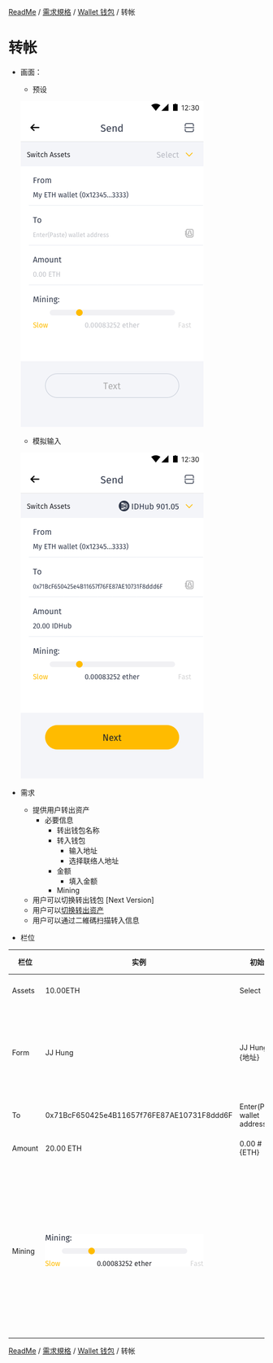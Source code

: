 [ReadMe](../README.md) / [需求規格](../requirements.md) / [Wallet 钱包](wallet.md) / 转帐

# <a name="send">转帐</a>

* 画面：
	* 预设
	
	![转帐 Screenshot](../assets/screen-wallet-cryptocoin-send.png)
	
	* 模拟输入
	
	![转帐 Screenshot](../assets/screen-wallet-cryptocoin-send--keying.png)

* 需求
	* 提供用户转出资产
		* 必要信息
			* 转出钱包名称
			* 转入钱包
				* 输入地址
				* 选择联络人地址
			* 金额
				* 填入金额
			* Mining
	* 用户可以切换转出钱包 [Next Version]
	* 用户可以[切换转出资产](wallet_select-asset.md)
	* 用户可以通过二維碼扫描转入信息

* 栏位

栏位 | 实例 | 初始值 | 类型 | 规则与描述
------------- | ------------- | ------------- | ------------- | -------------
Assets | 10.00ETH | Select |  | 选择资产与显示馀额
Form | JJ Hung | JJ Hung #{地址} |  | 带入该资产钱包地址，如切换钱包，Assets 变更为 Select
To | 0x71BcF650425e4B11657f76FE87AE10731F8ddd6F | Enter(Paste) wallet address |  | 点击，触发取消扫描
Amount | 20.00 ETH | 0.00 #{ETH} | 文字按钮 | 点击，触发扫描
Mining | ![slider Screenshot](../assets/slider.png) |  | Slider | 系统带入建议值作为预设值，小于预设值 Slow 文字变为系统主色，大于预设值 Fast 文字变为系统主色

[ReadMe](../README.md) / [需求規格](../requirements.md) / [Wallet 钱包](wallet.md) / 转帐